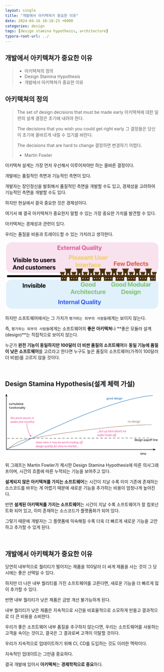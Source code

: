 ```yaml
---
layout: single
title: "개발에서 아키텍쳐가 중요한 이유"
date: 2024-04-16 10:18:23 +0900
categories: design
tags: [design stamina hypothesis, architecture]
typora-root-url: ../
---
```


## 개발에서 아키텍쳐가 중요한 이유

> - 아키텍쳐의 정의
> - Design Stamina Hypothesis
> - 개발에서 아키텍쳐가 중요한 이유

## 아키텍쳐의 정의

> The set of design decisions that must be made early
> 아키텍쳐에 대한 일련의 설계 결정은 초기에 내려야 한다.
> 
> The decisions that you wish you could get right early
> 그 결정들은 당신이 초기에 올바르게 내릴 수 있기를 바란다.
> 
> The decisions that are hard to change
> 결정하면 변경하기 어렵다.
> 
> - Martin Fowler

아키텍쳐 설계는 가장 먼저 우선해서 이루어져야만 하는 올바른 결정이다.

개발에는 품질적인 측면과 기능적인 측면이 있다. 

개발자는 장인정신을 발휘해서 품질적인 측면을 개발할 수도 있고, 경제성을 고려하여 기능적인 측면을 개발할 수도 있다. 

하지만 현실에서 결국 중요한 것은 경제성이다. 

여기서 왜 결국 아키텍쳐가 중요한지 말할 수 있는 가장 중요한 가치를 발견할 수 있다.

아키텍쳐는 경제성과 관련이 있다. 

우리는 품질을 비용과 트레이드할 수 있는 가치라고 생각한다. 

![invisiblearchitecture](/images/2024-04-16-why-architecture-is-important-in-development/invisiblearchitecture.png)

하지만 소프트웨어에서는 그 가치가 `평가하는 외부의 사람들`에게는 보이지 않는다.

즉, `평가하는 외부의 사람들`에게는 소프트웨어의 **좋은 아키텍쳐**나 **좋은 모듈러 설계(design)**는 직접적으로 보이지 않는다.

누군가 **완전 기능이 동일하지만 100달러 더 비싼 품질의 소프트웨어**와 **동일 기능에 품질이 낮은 소프트웨어**를 고르라고 한다면 누구도 높은 품질의 소프트웨어(가격이 100달러 더 비쌈)를 고르지 않을 것이다.

<br> 

## Design Stamina Hypothesis(설계 체력 가설)

![designstaminahypothesis](/images/2024-04-16-why-architecture-is-important-in-development/designstaminahypothesis.png)

위 그래프는 Martin Fowler가 제시한 Design Stamina Hypothesis에 따른 의사그래프이며, 시간의 흐름에 따른 누적되는 기능을 보여주고 있다. 

**설계되지 않은 아키텍쳐를 가지는 소프트웨어**는 시간이 지날 수록 이미 기존에 존재하는 소스코드를 바꾸는 게 어렵기 때문에 새로운 기능을 추가하는 비용이 엄청나게 높아진다.

반면 **설계된 아키텍쳐를 가지는 소프트웨어**는 시간이 지날 수록 소프트웨어가 잘 컴포넌트화 되어 있고, 이미 존재하는 소스코드가 플랫폼화가 되어 있다.

그렇기 때문에 개발자는 그 플랫폼에 익숙해질 수록 더욱 더 빠르게 새로운 기능을 고안하고 추가할 수 있게 된다.

<br>

## 개발에서 아키텍쳐가 중요한 이유

당연히 내부적으로 퀄리티가 떨어지는 제품을 100달러 더 싸게 제품을 사는 것이 그 당시에는 좋은 선택일 수 있다.

하지만 더 나은 내부 퀄리티를 가진 소프트웨어를 고른다면, 새로운 기능을 더 빠르게 많이 추가할 수 있다. 

반면 내부 퀄리티가 낮은 제품은 금방 개선 불가능하게 된다.

내부 퀄리티가 낮은 제품은 지속적으로 시간을 비효율적으로 소모하게 만들고 결과적으로 더 큰 비용을 소비한다.

우리가 좋은 소프트웨어 내부 품질을 추구하지 않는다면, 우리는 소프트웨어를 사용하는 고객을 속이는 것이고, 결국은 그 결과로써 고객이 이탈할 것이다.

우리가 지속적으로 업데이트하기 위해 CI, CD를 도입하는 것도 이러한 맥락이다.

지속적인 업데이트는 그만큼 중요하다.

결국 개발에 있어서 **아키텍쳐**는 **경제학적으로 중요**하다.

<br>